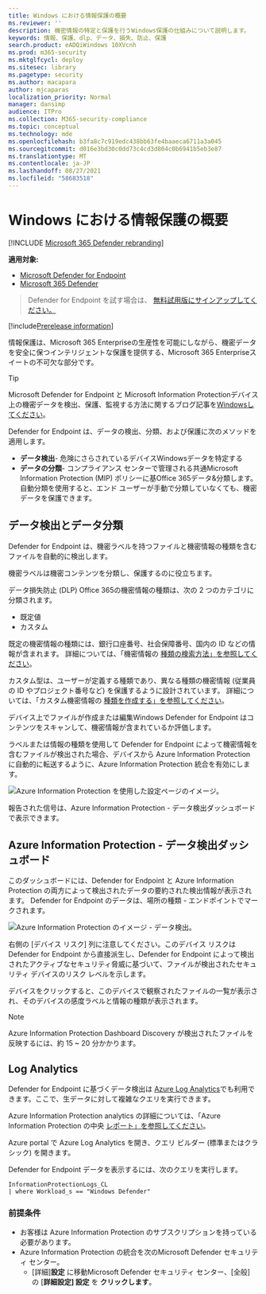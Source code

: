 ```yaml
---
title: Windows における情報保護の概要
ms.reviewer: ''
description: 機密情報の特定と保護を行うWindows保護の仕組みについて説明します。
keywords: 情報、保護、dlp、データ、損失、防止、保護
search.product: eADQiWindows 10XVcnh
ms.prod: m365-security
ms.mktglfcycl: deploy
ms.sitesec: library
ms.pagetype: security
ms.author: macapara
author: mjcaparas
localization_priority: Normal
manager: dansimp
audience: ITPro
ms.collection: M365-security-compliance
ms.topic: conceptual
ms.technology: mde
ms.openlocfilehash: b3fa8c7c919edc438bb63fe4baaeca6711a3a045
ms.sourcegitcommit: d016e3bd30c0dd73c4cd3d804c0b6941b5eb3e87
ms.translationtype: MT
ms.contentlocale: ja-JP
ms.lasthandoff: 08/27/2021
ms.locfileid: "58683518"
---
```

# <a name="information-protection-in-windows-overview"></a>Windows における情報保護の概要

[!INCLUDE [Microsoft 365 Defender rebranding](../../includes/microsoft-defender.md)]

**適用対象:**

- [Microsoft Defender for Endpoint](https://go.microsoft.com/fwlink/p/?linkid=2154037)
- [Microsoft 365 Defender](https://go.microsoft.com/fwlink/?linkid=2118804)

> Defender for Endpoint を試す場合は、 [無料試用版にサインアップしてください。](https://signup.microsoft.com/create-account/signup?products=7f379fee-c4f9-4278-b0a1-e4c8c2fcdf7e&ru=https://aka.ms/MDEp2OpenTrial?ocid=docs-wdatp-exposedapis-abovefoldlink)

[!include[Prerelease information](../../includes/prerelease.md)]

情報保護は、Microsoft 365 Enterpriseの生産性を可能にしながら、機密データを安全に保つインテリジェントな保護を提供する、Microsoft 365 Enterpriseスイートの不可欠な部分です。

> [!TIP]
> Microsoft Defender for Endpoint と Microsoft Information Protectionデバイス上の機密データを検出、保護、監視する方法に関するブログ記事を[Windowsしてください](https://cloudblogs.microsoft.com/microsoftsecure/2019/01/17/windows-defender-atp-integrates-with-microsoft-information-protection-to-discover-protect-and-monitor-sensitive-data-on-windows-devices/)。

Defender for Endpoint は、データの検出、分類、および保護に次のメソッドを適用します。

- **データ検出**- 危険にさらされているデバイスWindowsデータを特定する
- **データの分類**- コンプライアンス センターで管理される共通Microsoft Information Protection (MIP) ポリシーに基Office 365データ&分類します。 自動分類を使用すると、エンド ユーザーが手動で分類していなくても、機密データを保護できます。

## <a name="data-discovery-and-data-classification"></a>データ検出とデータ分類

Defender for Endpoint は、機密ラベルを持つファイルと機密情報の種類を含むファイルを自動的に検出します。

機密ラベルは機密コンテンツを分類し、保護するのに役立ちます。

データ損失防止 (DLP) Office 365の機密情報の種類は、次の 2 つのカテゴリに分類されます。

- 既定値
- カスタム

既定の機密情報の種類には、銀行口座番号、社会保障番号、国内の ID などの情報が含まれます。 詳細については、「機密情報の [種類の検索方法」を参照してください](/office365/securitycompliance/what-the-sensitive-information-types-look-for)。

カスタム型は、ユーザーが定義する種類であり、異なる種類の機密情報 (従業員の ID やプロジェクト番号など) を保護するように設計されています。 詳細については、「カスタム機密情報の [種類を作成する」を参照してください](/office365/securitycompliance/create-a-custom-sensitive-information-type)。

デバイス上でファイルが作成または編集Windows Defender for Endpoint はコンテンツをスキャンして、機密情報が含まれているか評価します。

ラベルまたは情報の種類を使用して Defender for Endpoint によって機密情報を含むファイルが検出された場合、デバイスから Azure Information Protection に自動的に転送するように、Azure Information Protection 統合を有効にします。

![Azure Information Protection を使用した設定ページのイメージ。](images/atp-settings-aip.png)

報告された信号は、Azure Information Protection - データ検出ダッシュボードで表示できます。

## <a name="azure-information-protection---data-discovery-dashboard"></a>Azure Information Protection - データ検出ダッシュボード

このダッシュボードには、Defender for Endpoint と Azure Information Protection の両方によって検出されたデータの要約された検出情報が表示されます。 Defender for Endpoint のデータは、場所の種類 - エンドポイントでマークされます。

![Azure Information Protection のイメージ - データ検出。](images/azure-data-discovery.png)

右側の [デバイス リスク] 列に注意してください。このデバイス リスクは Defender for Endpoint から直接派生し、Defender for Endpoint によって検出されたアクティブなセキュリティ脅威に基づいて、ファイルが検出されたセキュリティ デバイスのリスク レベルを示します。

デバイスをクリックすると、このデバイスで観察されたファイルの一覧が表示され、そのデバイスの感度ラベルと情報の種類が表示されます。

> [!NOTE]
> Azure Information Protection Dashboard Discovery が検出されたファイルを反映するには、約 15 ~ 20 分かかります。

## <a name="log-analytics"></a>Log Analytics

Defender for Endpoint に基づくデータ検出は [Azure Log Analytics](/azure/log-analytics/log-analytics-overview)でも利用できます。ここで、生データに対して複雑なクエリを実行できます。

Azure Information Protection analytics の詳細については、「Azure Information Protection の中央 [レポート」を参照してください](/azure/information-protection/reports-aip)。

Azure portal で Azure Log Analytics を開き、クエリ ビルダー (標準またはクラシック) を開きます。

Defender for Endpoint データを表示するには、次のクエリを実行します。

```text
InformationProtectionLogs_CL
| where Workload_s == "Windows Defender"
```

### <a name="prerequisites"></a>前提条件

- お客様は Azure Information Protection のサブスクリプションを持っている必要があります。
- Azure Information Protection の統合を次のMicrosoft Defender セキュリティ センター。
  - [詳細]**設定** に移動Microsoft Defender セキュリティ センター、[全般] の [**詳細設定] 設定** を **クリックします**。
